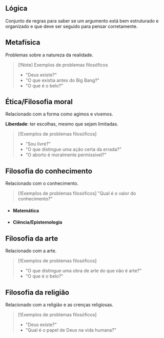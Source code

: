 ## Lógica
Conjunto de regras para saber se um argumento está bem estruturado e organizado e que deve ser seguido para pensar corretamente.
## Metafísica
Problemas sobre a natureza da realidade.

>[!Note] Exemplos de problemas filosóficos
>- "Deus existe?"
>- "O que existia antes do Big Bang?"
>- "O que é o belo?"
## Ética/Filosofia moral
Relacionado com a forma como agimos e vivemos.

**Liberdade**: ter escolhas, mesmo que sejam limitadas.

>[!Exemplos de problemas filosóficos]
>- "Sou livre?"
>- "O que distingue uma ação certa da errada?"
>- "O aborto é moralmente permissível?"
## Filosofia do conhecimento
Relacionado com o conhecimento.

>[!Exemplos de problemas filosóficos]
>"Qual é o valor do conhecimento?"

- #### Matemática
- #### Ciência/Epistemologia
## Filosofia da arte
Relacionado com a arte.

>[!Exemplos de problemas filosóficos]
>- "O que distingue uma obra de arte do que não é arte?"
>- "O que é o belo?"
## Filosofia da religião
Relacionado com a religião e as crenças religiosas.

>[!Exemplos de problemas filosóficos]
>- "Deus existe?"
>- "Qual é o papel de Deus na vida humana?"